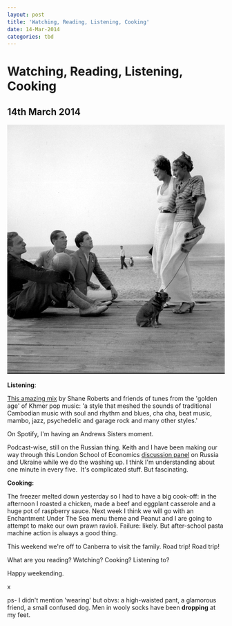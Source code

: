 ```yaml
---
layout: post
title: 'Watching, Reading, Listening, Cooking'
date: 14-Mar-2014
categories: tbd
---
```


# Watching, Reading, Listening, Cooking

## 14th March 2014

<img class="photo-horiz" src="/images/2014/03/tumblr_mv6b978SAI1rffxsno1_1280.jpg" />

<p Deauville,   1937 (Boris Lipnitzki).</p>

<p <strong Watching**<span :</span></p>

<p <span  House of Cards, with Keith, when we can co-ordinate schedules. About three times a week at the minute. Couch, snacks, together time. The best.</span></p>

<p My Kitchen Rules: with myself or -  on Wednesdays and Sundays - with the two big kids, who I've been training up for years to enjoy my cooking shows. It's paying off. They love it!</p>

<p **Reading**:</p>

<p The Man Without A Face by Masha Gessen (I'm trying to understand what's going on with Russia) and A Cooks Life by Stephanie Alexander.  Also, the beautiful kids book Wonder by RJ Pellagio. Kids and I can't get enough of Wonder. We're reading it morning, after school, bedtime...best book for kids I have read in a long long time.</p>

**Listening**:

<a href="https://soundcloud.com/elefanttraks/astronomy-class-bong-man">This amazing mix</a> by Shane Roberts and friends of tunes from the 'golden age' of Khmer pop music: 'a style that meshed the sounds of traditional Cambodian music with soul and rhythm and blues, cha cha, beat music, mambo, jazz, psychedelic and garage rock and many other styles.'

On Spotify, I'm having an Andrews Sisters moment.

Podcast-wise, still on the Russian thing. Keith and I have been making our way through this London School of Economics <a href="http://www.lse.ac.uk/publicEvents/events/2014/03/20140307t1800vSZT.aspx">discussion panel</a> on Russia and Ukraine while we do the washing up. I think I'm understanding about one minute in every five.  It's complicated stuff. But fascinating.

**Cooking:**

The freezer melted down yesterday so I had to have a big cook-off: in the afternoon I roasted a chicken, made a beef and eggplant casserole and a huge pot of raspberry sauce. Next week I think we will go with an Enchantment Under The Sea menu theme and Peanut and I are going to attempt to make our own prawn ravioli. Failure: likely. But after-school pasta machine action is always a good thing.

This weekend we're off to Canberra to visit the family. Road trip! Road trip!

What are you reading? Watching? Cooking? Listening to?

Happy weekending.

x

ps- I didn't mention 'wearing' but obvs: a high-waisted pant, a glamorous friend, a small confused dog. Men in wooly socks have been **dropping** at my feet.

 
